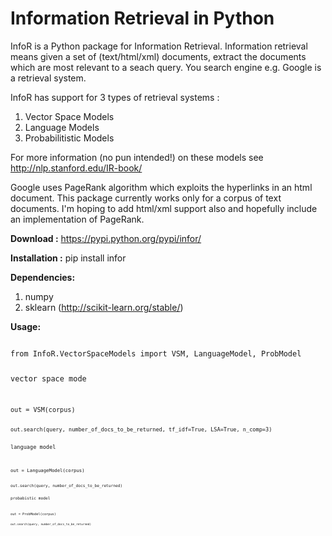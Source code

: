 Information Retrieval in Python
=====

InfoR is a Python package for Information Retrieval. Information retrieval means given a set of (text/html/xml) documents, extract the documents which are most relevant to a seach query. You search engine e.g. Google is a retrieval system. 

InfoR has support for 3 types of retrieval systems : 

1. Vector Space Models
2. Language Models
3. Probabilitistic Models

For more information (no pun intended!) on these models see http://nlp.stanford.edu/IR-book/

Google uses PageRank algorithm which exploits the hyperlinks in an html document. This package currently works only for a corpus of text documents. I'm hoping to add html/xml support also and hopefully include an implementation of PageRank. 

<b>Download :</b> https://pypi.python.org/pypi/infor/

<b>Installation :</b> pip install infor

<b> Dependencies:</b>

1. numpy
2. sklearn (http://scikit-learn.org/stable/)

<b> Usage:</b>

<code>
from InfoR.VectorSpaceModels import VSM, LanguageModel, ProbModel

vector space mode

<code>
out = VSM(corpus)

<code>
out.search(query, number_of_docs_to_be_returned, tf_idf=True, LSA=True, n_comp=3)

language model

<code>
out = LanguageModel(corpus)

<code>
out.search(query, number_of_docs_to_be_returned)

probabistic model

<code>
out = ProbModel(corpus)

<code>
out.search(query, number_of_docs_to_be_returned)
</code>




